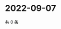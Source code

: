 # 2022-09-07

共 0 条

<!-- BEGIN WEIBO -->
<!-- 最后更新时间 Wed Sep 07 2022 06:17:14 GMT+0800 (China Standard Time) -->

<!-- END WEIBO -->
